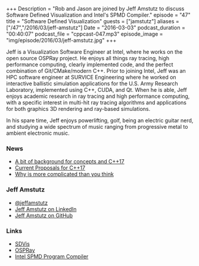 +++
Description = "Rob and Jason are joined by Jeff Amstutz to discuss Software Defined Visualization and Intel's SPMD Compiler."
episode = "47"
title = "Software Defined Visualization"
guests = ["jamstutz"]
aliases = ["/47","/2016/03/jeff-amstutz"]
Date = "2016-03-03"
podcast_duration = "00:40:07"
podcast_file = "cppcast-047.mp3"
episode_image = "img/episode/2016/03/jeff-amstutz.jpg"
+++

Jeff is a Visualization Software Engineer at Intel, where he works on the open source OSPRay project. He enjoys all things ray tracing, high performance computing,  clearly implemented code, and the perfect combination of Git/CMake/modern C++. Prior to joining Intel, Jeff was an HPC software engineer at SURVICE Engineering where he worked on interactive ballistic simulation applications for the U.S. Army Research Laboratory, implemented using C++, CUDA, and Qt. When he is able, Jeff enjoys  academic research in ray tracing and high performance computing, with a specific interest in multi-hit ray tracing algorithms and applications for both graphics 3D rendering and ray-based simulations.

In his spare time, Jeff enjoys powerlifting, golf, being an electric guitar nerd, and studying a wide spectrum of music ranging from progressive metal to ambient electronic music.

### News ###

 - [A bit of background for concepts and C++17](https://isocpp.org/blog/2016/02/a-bit-of-background-for-concepts-and-cpp17-bjarne-stroustrup)
 - [Current Proposals for C++17](http://meetingcpp.com/index.php/br/items/current-proposals-for-c17.html)
 - [Why <cstdlib> is more complicated than you think](https://developerblog.redhat.com/2016/02/29/why-cstdlib-is-more-complicated-than-you-might-think/)
 
### Jeff Amstutz ###

 - [@jeffamstutz](https://twitter.com/jeffamstutz)
 - [Jeff Amstutz on LinkedIn](http://www.linkedin.com/in/jeffersonamstutz)
 - [Jeff Amstutz on GitHub](https://github.com/jeffamstutz)

### Links ###

 - [SDVis](http://www.sdvis.org/)
 - [OSPRay](http://www.ospray.org/)
 - [Intel SPMD Program Compiler](https://ispc.github.io/)
